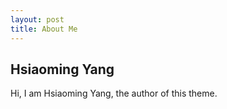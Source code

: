 ```yaml
---
layout: post
title: About Me
---
```


## Hsiaoming Yang

Hi, I am Hsiaoming Yang, the author of this theme.
